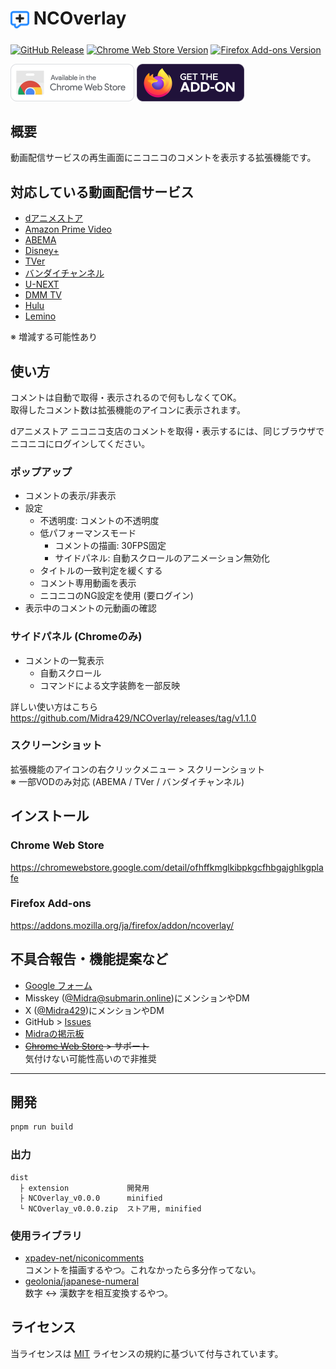 # <sub><img src="assets/icon.png" width="30px" height="30px"></sub> NCOverlay

[![GitHub Release](https://img.shields.io/github/v/release/Midra429/NCOverlay?label=Releases)](https://github.com/Midra429/NCOverlay/releases)
[![Chrome Web Store Version](https://img.shields.io/chrome-web-store/v/ofhffkmglkibpkgcfhbgajghlkgplafe?label=Chrome%20Web%20Store)](https://chromewebstore.google.com/detail/ofhffkmglkibpkgcfhbgajghlkgplafe)
[![Firefox Add-ons Version](https://img.shields.io/amo/v/ncoverlay?label=Firefox%20Add-ons)](https://addons.mozilla.org/ja/firefox/addon/ncoverlay/)

[<img src="assets/badges/chrome.png" height="60px">](https://chromewebstore.google.com/detail/ofhffkmglkibpkgcfhbgajghlkgplafe)
[<img src="assets/badges/firefox.png" height="60px">](https://addons.mozilla.org/ja/firefox/addon/ncoverlay/)

## 概要

動画配信サービスの再生画面にニコニコのコメントを表示する拡張機能です。<br>

## 対応している動画配信サービス

- [dアニメストア](https://animestore.docomo.ne.jp/animestore/)
- [Amazon Prime Video](https://www.amazon.co.jp/gp/video/storefront/)
- [ABEMA](https://abema.tv/)
- [Disney+](https://www.disneyplus.com/ja-jp/home)
- [TVer](https://tver.jp/)
- [バンダイチャンネル](https://www.b-ch.com/)
- [U-NEXT](https://video.unext.jp/)
- [DMM TV](https://tv.dmm.com/vod/)
- [Hulu](https://www.hulu.jp/)
- [Lemino](https://lemino.docomo.ne.jp/)

※ 増減する可能性あり

## 使い方
コメントは自動で取得・表示されるので何もしなくてOK。<br>
取得したコメント数は拡張機能のアイコンに表示されます。<br>

dアニメストア ニコニコ支店のコメントを取得・表示するには、同じブラウザでニコニコにログインしてください。<br>

### ポップアップ
- コメントの表示/非表示
- 設定
  - 不透明度: コメントの不透明度
  - 低パフォーマンスモード
    - コメントの描画: 30FPS固定
    - サイドパネル: 自動スクロールのアニメーション無効化
  - タイトルの一致判定を緩くする
  - コメント専用動画を表示
  - ニコニコのNG設定を使用 (要ログイン)
- 表示中のコメントの元動画の確認

### サイドパネル (Chromeのみ)
- コメントの一覧表示
  - 自動スクロール
  - コマンドによる文字装飾を一部反映

詳しい使い方はこちら<br>
https://github.com/Midra429/NCOverlay/releases/tag/v1.1.0

### スクリーンショット
拡張機能のアイコンの右クリックメニュー > スクリーンショット<br>
※ 一部VODのみ対応 (ABEMA / TVer / バンダイチャンネル)

## インストール

### Chrome Web Store
https://chromewebstore.google.com/detail/ofhffkmglkibpkgcfhbgajghlkgplafe

### Firefox Add-ons
https://addons.mozilla.org/ja/firefox/addon/ncoverlay/

## 不具合報告・機能提案など
- [Google フォーム](https://docs.google.com/forms/d/e/1FAIpQLSerDl7pYEmaXv0_bBMDOT2DfJllzP1kdesDIRaDBM8sOAzHGw/viewform)
- Misskey ([@Midra@submarin.online](https://submarin.online/@Midra))にメンションやDM
- X ([@Midra429](https://x.com/Midra429))にメンションやDM
- GitHub > [Issues](https://github.com/Midra429/NCOverlay/issues)
- [Midraの掲示板](https://midra.me/board)
- ~~[Chrome Web Store](https://chromewebstore.google.com/detail/ofhffkmglkibpkgcfhbgajghlkgplafe) > サポート~~<br>
  気付けない可能性高いので非推奨

---

## 開発
```sh
pnpm run build
```

### 出力
```
dist
  ├ extension             開発用
  ├ NCOverlay_v0.0.0      minified
  └ NCOverlay_v0.0.0.zip  ストア用, minified
```

### 使用ライブラリ
- [xpadev-net/niconicomments](https://github.com/xpadev-net/niconicomments)<br>
  コメントを描画するやつ。これなかったら多分作ってない。
- [geolonia/japanese-numeral](https://github.com/geolonia/japanese-numeral)<br>
  数字 ↔ 漢数字を相互変換するやつ。

## ライセンス
当ライセンスは [MIT](LICENSE.txt) ライセンスの規約に基づいて付与されています。
